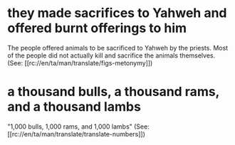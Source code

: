 # they made sacrifices to Yahweh and offered burnt offerings to him

The people offered animals to be sacrificed to Yahweh by the priests. Most of the people did not actually kill and sacrifice the animals themselves. (See: [[rc://en/ta/man/translate/figs-metonymy]])

# a thousand bulls, a thousand rams, and a thousand lambs

"1,000 bulls, 1,000 rams, and 1,000 lambs" (See: [[rc://en/ta/man/translate/translate-numbers]])

